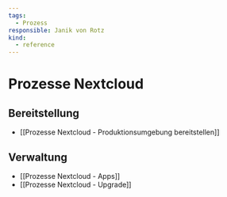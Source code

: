 ```yaml
---
tags:
  - Prozess
responsible: Janik von Rotz
kind:
  - reference
---
```

# Prozesse Nextcloud

## Bereitstellung

* [[Prozesse Nextcloud - Produktionsumgebung bereitstellen]]
## Verwaltung

* [[Prozesse Nextcloud - Apps]]
* [[Prozesse Nextcloud - Upgrade]]